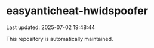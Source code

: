 # easyanticheat-hwidspoofer

Last updated: 2025-07-02 19:48:44

This repository is automatically maintained.
